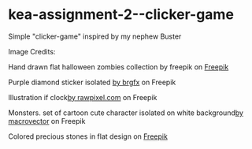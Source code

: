 # kea-assignment-2--clicker-game

Simple "clicker-game" inspired by my nephew Buster

Image Credits:

Hand drawn flat halloween zombies collection by freepik on <a href="https://www.freepik.com/free-vector/hand-drawn-flat-halloween-zombies-collection_18394209.htm#&position=5&from_view=user">Freepik</a>

Purple diamond sticker isolated <a href="https://www.freepik.com/free-vector/purple-diamond-sticker-isolated_24065108.htm">by brgfx</a> on Freepik

Illustration if clock<a href="https://www.freepik.com/free-vector/illustration-clock_2606098.htm#&position=0&from_view=user">by rawpixel.com</a> on Freepik

Monsters. set of cartoon cute character isolated on white background<a href="https://www.freepik.com/free-vector/monsters-set-cartoon-cute-character-isolated-white-background_13031453.htm">by macrovector</a> on Freepik

Colored precious stones in flat design on <a href="https://www.freepik.com/free-vector/colored-precious-stones-flat-design_1107056.htm">Freepik</a>
